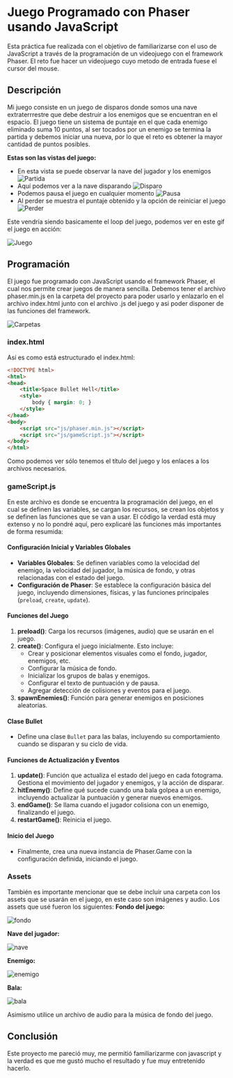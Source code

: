 # Juego Programado con Phaser usando JavaScript

Esta práctica fue realizada con el objetivo de familiarizarse con el uso de JavaScript a través de la programación de un videojuego con el framework Phaser. El reto fue hacer un videojuego cuyo metodo de entrada fuese el cursor del mouse.

## Descripción

Mi juego consiste en un juego de disparos donde somos una nave extraterrrestre que debe destruir a los enemigos que se encuentran en el espacio. El juego tiene un sistema de puntaje en el que cada enemigo eliminado suma 10 puntos, al ser tocados por un enemigo  se termina la partida y debemos iniciar una nueva, por lo que el reto es obtener la mayor cantidad de puntos posibles.

**Estas son las vistas del juego:**
- En esta vista se puede observar la nave del jugador y los enemigos 
![Partida](capturas/partida.png)
- Aquí podemos ver a la nave disparando
![Disparo](capturas/disparos.png)
- Podemos pausa el juego en cualquier momento
![Pausa](capturas/pausa.png)
- Al perder se muestra el puntaje obtenido y la opción de reiniciar el juego
![Perder](capturas/game-over.png)

Este vendría siendo basicamente el loop del juego, podemos ver en este gif el juego en acción:

![Juego](capturas/loop.gif)

## Programación

El juego fue programado con JavaScript usando el framework Phaser, el cual nos permite crear juegos de manera sencilla. Debemos tener el archivo phaser.min.js en la carpeta del proyecto para poder usarlo y enlazarlo en el archivo index.html junto con el archivo .js del juego y asi poder disponer de las funciones del framework.

![Carpetas](capturas/carpetas.png)

### index.html

Así es como está estructurado el index.html:

```html
<!DOCTYPE html>
<html>
<head>
    <title>Space Bullet Hell</title>
    <style> 
        body { margin: 0; }
    </style>
</head>
<body>
    <script src="js/phaser.min.js"></script>
    <script src="js/gameScript.js"></script>
</body>
</html>
```
Como podemos ver sólo tenemos el título del juego y los enlaces a los archivos necesarios.

### gameScript.js

En este archivo es donde se encuentra la programación del juego, en el cual se definen las variables, se cargan los recursos, se crean los objetos y se definen las funciones que se van a usar. El código la verdad está muy extenso y no lo pondré aquí, pero explicaré las funciones más importantes de forma resumida:

#### Configuración Inicial y Variables Globales
- **Variables Globales**: Se definen variables como la velocidad del enemigo, la velocidad del jugador, la música de fondo, y otras relacionadas con el estado del juego.
- **Configuración de Phaser**: Se establece la configuración básica del juego, incluyendo dimensiones, físicas, y las funciones principales (`preload`, `create`, `update`).

#### Funciones del Juego
1. **preload()**: Carga los recursos (imágenes, audio) que se usarán en el juego.
2. **create()**: Configura el juego inicialmente. Esto incluye:
   - Crear y posicionar elementos visuales como el fondo, jugador, enemigos, etc.
   - Configurar la música de fondo.
   - Inicializar los grupos de balas y enemigos.
   - Configurar el texto de puntuación y de pausa.
   - Agregar detección de colisiones y eventos para el juego.
3. **spawnEnemies()**: Función para generar enemigos en posiciones aleatorias.

#### Clase Bullet
- Define una clase `Bullet` para las balas, incluyendo su comportamiento cuando se disparan y su ciclo de vida.

#### Funciones de Actualización y Eventos
1. **update()**: Función que actualiza el estado del juego en cada fotograma. Gestiona el movimiento del jugador y enemigos, y la acción de disparar.
2. **hitEnemy()**: Define qué sucede cuando una bala golpea a un enemigo, incluyendo actualizar la puntuación y generar nuevos enemigos.
3. **endGame()**: Se llama cuando el jugador colisiona con un enemigo, finalizando el juego.
4. **restartGame()**: Reinicia el juego.

#### Inicio del Juego
- Finalmente, crea una nueva instancia de Phaser.Game con la configuración definida, iniciando el juego.

### Assets

También es importante mencionar que se debe incluir una carpeta con los assets que se usarán en el juego, en este caso son imágenes y audio. Los assets que usé fueron los siguientes:
**Fondo del juego:**

![fondo](assets/fondo.jpg)

**Nave del jugador:**

![nave](assets/player.png)

**Enemigo:**

![enemigo](assets/enemy.png)

**Bala:**

![bala](assets/bullet.png)

Asimismo utilice un archivo de audio para la música de fondo del juego.

## Conclusión

Este proyecto me pareció muy, me permitió familiarizarme con javascript y la verdad es que me gustó mucho el resultado y fue muy entretenido hacerlo.

